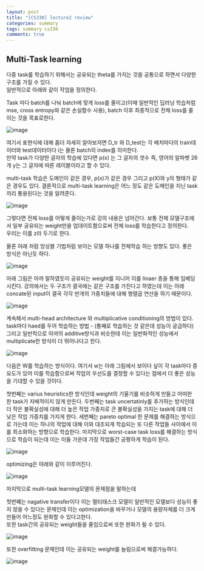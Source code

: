 ```yaml
---
layout: post
title: "[CS330] lecture2 review"
categories: summary
tags: summary cs330
comments: true
---
```


## Multi-Task learning

다중 task를 학습하기 위해서는 공유되는 theta를 가지는 것을 공통으로 하면서 다양한 구조를 가질 수 있다.  
일반적으로 아래와 같이 작업을 정의한다.  

Task 마다 batch를 나눠 batch에 맞게 loss를 줄이고(이때 일반적인 딥러닝 학습처럼 mse, cross entropy와 같은 손실함수 사용), batch 이후 최종적으로 전체 loss를
줄이는 것을 목표로한다. 



![image](https://user-images.githubusercontent.com/65720894/177447575-a9ebf0e0-57b0-40d7-a977-d7ce5903f75d.png)


여기서 표현식에 대해 좀더 자세히 알아보자면 D_tr 와 D_test는 각 배치마다의 train데이터와 test데이터이다 i는 물론 batch의 index를 의미한다.  
만약 task가 다양한 글자의 학습에 있다면 p(x) 는 그 글자의 갯수 즉, 영어의 알파벳 26개 y는 그 글자에 따른 레이블이라고 할 수 있다. 

multi-task 학습은 도메인이 같은 경우, p(x)가 같은 경우 그리고 p(X)와 y의 형태가 같은 경우도 있다. 결론적으로 multi-task learning은 어느 정도 같은 도메인을 지닌
task끼리 통용된다는 것을 알려준다.



![image](https://user-images.githubusercontent.com/65720894/177448743-c46e6102-9748-42ad-bd0f-efb3d29d6fe6.png)


그렇다면 전체 loss를 어떻게 줄이는가로 강의 내용은 넘어간다. 보통 전체 모델구조에서 일부 공유되는 weight만을 업데이트함으로써 전체 loss를 학습한다고 정의한다.  
우리는 이를 z라 두기로 한다.

물론 아래 처럼 앙상블 기법처럼 보이는 모델 하나를 전체학습 하는 방향도 있다. 좋은 방식은 아닌듯 하다.



![image](https://user-images.githubusercontent.com/65720894/177449092-cb0dd05c-7021-45d1-bc6b-7230dfeaf397.png)


아래 그림은 아까 말하였듯이 공유되는 weight를 지니어 이를 linaer 층을 통해 임베딩시킨다. 강의에서는 두 구조가 결국에는 같은 구조를 가진다고 하였는데 
이는 아래 concate된 input이 결국 각각 반개의 가중치들에 대해 행렬곱 연산을 하기 때문이다. 



![image](https://user-images.githubusercontent.com/65720894/177449623-aa85f12a-774b-414a-90c2-c4c8d7bc18f7.png)



계속해서 multi-head architecture 와 multiplicative conditioning의 방법이 있다. 
task마다 haed를 두어 학습하는 방법 - (통째로 학습하는 것 같은데 성능이 궁금하다) 그리고 일반적으로 아까의 additive방식과 비슷한데 이는 일반화적인 성능에서 
multiplicate한 방식이 더 뛰어나다고 한다.



![image](https://user-images.githubusercontent.com/65720894/177451227-0df3227e-6306-449e-81b8-0b208cf69ab0.png)



다음은 W를 학습하는 방식이다. 여기서 w는 아래 그림에서 보이다 싶이 각 task마다 중요도가 있어 이를 학습함으로써 작업의 우선도를 결정할 수 있다는 점에서
더 좋은 성능을 기대할 수 있을 것이다.

첫번째는 varius heuristics한 방식인데 weight의 기울기를 비슷하게 만들고 어떠한 한 task가 지배적이지 않게 만든다. 
두번째는 task uncertatinly를 추가하는 방식인데 더 작은 불확실성에 대해 더 높은 작업 가중치로 큰 불확실성을 가지는 task에 대해 더 낮은 작업 가중치를 가지게 한다.
세번째는 pareto optimal 한 문제를 해결하는 방식으로 가는데 이는 하나의 작업에 대해 이와 대조되게 학습되는 또 다른 작업들 사이에서 이를 최소화하는 방향으로 학습한다.
마지막으로 worst-case task loss를 해결하는 방식으로 학습이 되는데 이는 이들 가운데 가장 작업들간 공평하게 학습이 된다.


![image](https://user-images.githubusercontent.com/65720894/177453626-7f6742a7-3403-4ac4-b5f9-db081b4884f4.png)


optimizing은 아래와 같이 이루어진다.

![image](https://user-images.githubusercontent.com/65720894/177453808-74f372e9-d2ec-4fb9-b0d7-71b5d0562ea5.png)


마지막으로 multi-task learning모델의 문제점을 말하는데

첫번쨰는 nagative transfer이다 이는 멀티태스크 모델이 일반적인 모델보다 성능이 좋지 않을 수 있다는 문제인데 
이는 optimization을 바꾸거나 모델의 용량자체를 더 크게 만들어 어느정도 완화할 수 있다고한다.    
또한 task간의 공유되는 weight들을 줄임으로써 또한 완화가 될 수 있다. 



![image](https://user-images.githubusercontent.com/65720894/177455428-7030da80-0815-4f09-8819-f84dffe84cfb.png)



또한 overfitting 문제인데 
이는 공유되는 weight를 늘림으로써 해결가능하다.


![image](https://user-images.githubusercontent.com/65720894/177455664-754f447f-8100-440c-884c-1fe8ce67719a.png)
